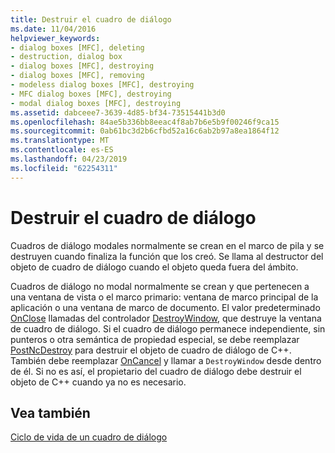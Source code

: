 ```yaml
---
title: Destruir el cuadro de diálogo
ms.date: 11/04/2016
helpviewer_keywords:
- dialog boxes [MFC], deleting
- destruction, dialog box
- dialog boxes [MFC], destroying
- dialog boxes [MFC], removing
- modeless dialog boxes [MFC], destroying
- MFC dialog boxes [MFC], destroying
- modal dialog boxes [MFC], destroying
ms.assetid: dabceee7-3639-4d85-bf34-73515441b3d0
ms.openlocfilehash: 84ae5b336bb8eeac4f8ab7b6e5b9f00246f9ca15
ms.sourcegitcommit: 0ab61bc3d2b6cfbd52a16c6ab2b97a8ea1864f12
ms.translationtype: MT
ms.contentlocale: es-ES
ms.lasthandoff: 04/23/2019
ms.locfileid: "62254311"
---
```

# <a name="destroying-the-dialog-box"></a>Destruir el cuadro de diálogo

Cuadros de diálogo modales normalmente se crean en el marco de pila y se destruyen cuando finaliza la función que los creó. Se llama al destructor del objeto de cuadro de diálogo cuando el objeto queda fuera del ámbito.

Cuadros de diálogo no modal normalmente se crean y que pertenecen a una ventana de vista o el marco primario: ventana de marco principal de la aplicación o una ventana de marco de documento. El valor predeterminado [OnClose](../mfc/reference/cwnd-class.md#onclose) llamadas del controlador [DestroyWindow](../mfc/reference/cwnd-class.md#destroywindow), que destruye la ventana de cuadro de diálogo. Si el cuadro de diálogo permanece independiente, sin punteros o otra semántica de propiedad especial, se debe reemplazar [PostNcDestroy](../mfc/reference/cwnd-class.md#postncdestroy) para destruir el objeto de cuadro de diálogo de C++. También debe reemplazar [OnCancel](../mfc/reference/cdialog-class.md#oncancel) y llamar a `DestroyWindow` desde dentro de él. Si no es así, el propietario del cuadro de diálogo debe destruir el objeto de C++ cuando ya no es necesario.

## <a name="see-also"></a>Vea también

[Ciclo de vida de un cuadro de diálogo](../mfc/life-cycle-of-a-dialog-box.md)
